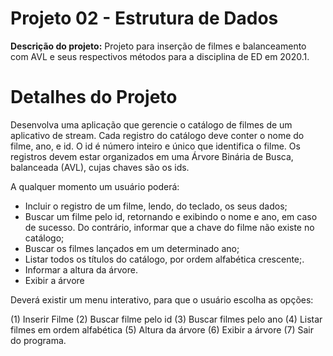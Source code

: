 # Projeto 02 - Estrutura de Dados
**Descrição do projeto:** Projeto para inserção de filmes e balanceamento com AVL e seus respectivos métodos para a disciplina de ED em 2020.1.

# Detalhes do Projeto
Desenvolva uma aplicação que gerencie o catálogo de filmes de um
aplicativo de stream. Cada registro do catálogo deve conter o nome
do filme, ano, e id. O id é número inteiro e único que identifica o
filme. Os registros devem estar organizados em uma Árvore Binária
de Busca, balanceada (AVL), cujas chaves são os ids.

A qualquer momento um usuário poderá:

* Incluir o registro de um filme, lendo, do teclado, os seus dados;
* Buscar um filme pelo id, retornando e exibindo o nome e ano, em caso de sucesso. Do contrário, informar que a chave do filme não existe no catálogo;
* Buscar os filmes lançados em um determinado ano;
* Listar todos os títulos do catálogo, por ordem alfabética crescente;.
* Informar a altura da árvore.
* Exibir a árvore

Deverá existir um menu interativo, para que o usuário escolha as opções:

(1) Inserir Filme
(2) Buscar filme pelo id
(3) Buscar filmes pelo ano
(4) Listar filmes em ordem alfabética
(5) Altura da árvore
(6) Exibir a árvore
(7) Sair do programa.
